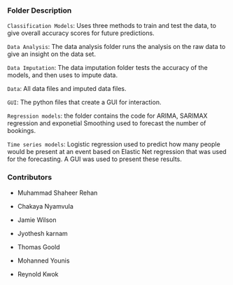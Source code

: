 ### Folder Description
`Classification Models`:
Uses three methods to train and test the data, to give overall accuracy scores for future predictions.

`Data Analysis`:
The data analysis folder runs the analysis on the raw data to give an insight on the data set.

`Data Imputation`:
The data imputation folder tests the accuracy of the models, and then uses to impute data.

`Data`:
All data files and imputed data files.

`GUI`:
The python files that create a GUI for interaction.

`Regression models`:
the folder contains the code for  ARIMA, SARIMAX regression and exponetial Smoothing used to forecast the number of bookings.

`Time series models`:
Logistic regression used to predict how many people would be present at an event based on Elastic Net regression that was used for the forecasting. A GUI was used to present these results.

### Contributors
- Muhammad Shaheer Rehan 

- Chakaya Nyamvula 

- Jamie Wilson 

- Jyothesh karnam 

- Thomas Goold 

- Mohanned Younis 

- Reynold Kwok 


